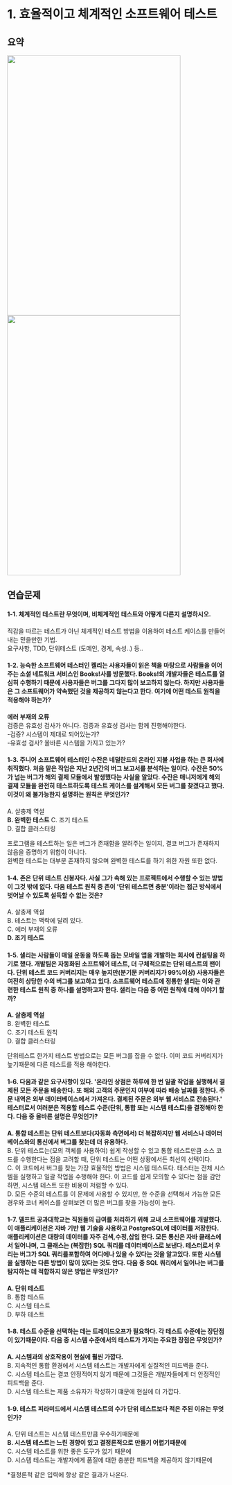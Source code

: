 # 1. 효율적이고 체계적인 소프트웨어 테스트

## 요약
<img src="https://github.com/mae-noh/TIL/assets/65100355/55cee2a8-e31c-4c72-87b3-c88a41bcd0fe" width="400" height="600"/>
<img src="https://github.com/mae-noh/TIL/assets/65100355/c57422bb-5c6b-4a50-b496-6f81eeae6bae" width="400" height="600"/>

## 연습문제
#### 1-1. 체계적인 테스트란 무엇이며, 비체계적인 테스트와 어떻게 다른지 설명하시오.   

직감을 따르는 테스트가 아닌 체계적인 테스트 방법을 이용하여 테스트 케이스를 만들어내는 믿을만한 기법.   
요구사항, TDD, 단위테스트 (도메인, 경계, 속성..) 등..   

#### 1-2. 능숙한 소프트웨어 테스터인 켈리는 사용자들이 읽은 책을 마탕으로 사람들을 이어주는 소셜 네트워크 서비스인 Books!사를 방문했다. Books!의 개발자들은 테스트를 열심히 수행하기 때문에 사용자들은 버그를 그다지 많이 보고하지 않는다. 하지만 사용자들은 그 소프트웨어가 약속했던 것을 제공하지 않는다고 한다. 여기에 어떤 테스트 원칙을 적용해야 하는가?   

**에러 부재의 오류**   
검증은 유효성 검사가 아니다. 검증과 유효성 검사는 함께 진행해야한다.   
-검증? 시스템이 제대로 되어있는가?   
-유효성 검사? 올바른 시스템을 가지고 있는가?   

#### 1-3. 주니어 소프트웨어 테스터인 수잔은 네덜란드의 온라인 지불 사업을 하는 큰 회사에 취직했다. 처음 맡은 작업은 지난 2년간의 버그 보고서를 분석하는 일이다. 수잔은 50%가 넘는 버그가 해외 결제 모듈에서 발생했다는 사실을 알았다. 수잔은 매니저에게 해외 결제 모듈을 완전히 테스트하도록 테스트 케이스를 설계해서 모든 버그를 찾겠다고 했다. 이것이 왜 불가능한지 설명하는 원칙은 무엇인가?   
A. 살충제 역설   
**B. 완벽한 테스트** 
C. 조기 테스트   
D. 결합 클러스터링   

프로그램을 테스트하는 일은 버그가 존재함을 알려주는 일이지, 결코 버그가 존재하지 않음을 증명하기 위함이 아니다.   
완벽한 테스트는 대부분 존재하지 않으며 완벽한 테스트를 하기 위한 자원 또한 없다.

#### 1-4. 존은 단위 테스트 신봉자다. 사실 그가 속해 있는 프로젝트에서 수행할 수 있는 방법이 그것 밖에 없다. 다음 테스트 원칙 중 존이 '단위 테스트면 충분'이라는 접근 방식에서 벗어날 수 있도록 설득할 수 없는 것은?
A. 살충제 역설   
B. 테스트는 맥락에 달려 있다.   
C. 에러 부재의 오류   
**D. 조기 테스트**   


#### 1-5. 샐리는 사람들이 매일 운동을 하도록 돕는 모바일 앱을 개발하는 회사에 컨설팅을 하기로 했다. 개발팀은 자동화된 소프트웨어 테스트, 더 구체적으로는 단위 테스트의 팬이다. 단위 테스트 코드 커버리지는 매우 높지만(분기문 커버리지가 99%이상) 사용자들은 여전히 상당한 수의 버그를 보고하고 있다. 소프트웨어 테스트에 정통한 샐리는 이와 관련한 테스트 원칙 중 하나를 설명하고자 한다. 샐리는 다음 중 어떤 원칙에 대해 이야기 할까?
**A. 살충제 역설**   
B. 완벽한 테스트   
C. 조기 테스트 원칙   
D. 결합 클러스터링   

단위테스트 한가지 테스트 방법으로는 모든 버그를 잡을 수 없다.
이미 코드 커버리지가 높기때문에 다른 테스트를 적용 해야한다.

#### 1-6. 다음과 같은 요구사항이 있다. '온라인 상점은 하루에 한 번 일괄 작업을 실행해서 결제된 모든 주문을 배송한다. 또 해외 고객의 주문인지 여부에 따라 배송 날짜를 정한다. 주문 내역은 외부 데이터베이스에서 가져온다. 결제된 주문은 외부 웹 서비스로 전송된다.' 테스터로서 여러분은 적용할 테스트 수준(단위, 통합 또는 시스템 테스트)을 결정해야 한다. 다음 중 올바른 설명은 무엇인가?    
**A. 통합 테스트는 단위 테스트보다(자동화 측면에서) 더 복잡하지만 웹 서비스나 데이터베이스와의 통신에서 버그를 찾는데 더 유용하다.**  
B. 단위 테스트는(모의 객체를 사용하여) 쉽게 작성할 수 있고 통합 테스트만큼 소스 코드를 수행한다는 점을 고려할 때, 단위 테스트는 어떤 상황에서든 최선의 선택이다.   
C. 이 코드에서 버그를 찾는 가장 효율적인 방법은 시스템 테스트다. 테스터는 전체 시스템을 실행하고 일괄 작업을 수행해야 한다. 이 코드를 쉽게 모의할 수 있다는 점을 감안하면, 시스템 테스트 또한 비용이 저렴할 수 있다.   
D. 모든 수준의 테스트를 이 문제에 사용할 수 있지만, 한 수준을 선택해서 가능한 모든 경우와 코너 케이스를 살펴보면 더 많은 버그를 찾을 가능성이 높다.   

#### 1-7. 델프트 공과대학교는 직원들의 급여를 처리하기 위해 교내 소프트웨어를 개발했다. 이 애플리케이션은 자바 기반 웹 기술을 사용하고 PostgreSQL에 데이터를 저장한다. 애플리케이션은 대량의 데이터를 자주 검색,수정,삽입 한다. 모든 통신은 자바 클래스에서 일어나며, 그 클래스는 (복잡한) SQL 쿼리를 데이터베이스로 보낸다. 테스터로서 우리는 버그가 SQL 쿼리를포함하여 어디에나 있을 수 있다는 것을 알고있다. 또한 시스템을 실행하는 다른 방법이 많이 있다는 것도 안다. 다음 중 SQL 쿼리에서 일어나는 버그를 탐지하는 데 적합하지 않은 방법은 무엇인가?
**A. 단위 테스트**   
B. 통합 테스트   
C. 시스템 테스트   
D. 부하 테스트   

#### 1-8. 테스트 수준을 선택하는 데는 트레이드오프가 필요하다. 각 테스트 수준에는 장단점이 있기때문이다. 다음 중 시스템 수준에서의 테스트가 가지는 주요한 장점은 무엇인가?   
**A. 시스템과의 상호작용이 현실에 훨씬 가깝다.**   
B. 지속적인 통합 환경에서 시스템 테스트는 개발자에게 실질적인 피드백을 준다.   
C. 시스템 테스트는 결코 안정적이지 않기 때문에 그것들은 개발자들에게 더 안정적인 피드백을 준다.   
D. 시스템 테스트는 제품 소유자가 작성하기 떄문에 현실에 더 가깝다.   

#### 1-9. 테스트 피라미드에서 시스템 테스트의 수가 단위 테스트보다 적은 주된 이유는 무엇인가?   
A. 단위 테스트는 시스템 테스트만큼 우수하기때문에   
**B. 시스템 테스트는 느린 경향이 있고 결정론적으로 만들기 어렵기때문에**  
C. 시스템 테스트를 위한 좋은 도구가 없기 때문에   
D. 시스템 테스트는 개발자에게 품질에 대한 충분한 피드백을 제공하지 않기때문에   

*결정론적 같은 입력에 항상 같은 결과가 나온다.   

